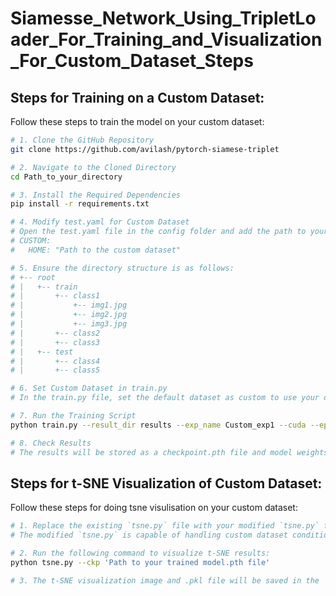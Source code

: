 # Siamesse_Network_Using_TripletLoader_For_Training_and_Visualization_For_Custom_Dataset_Steps


## Steps for Training on a Custom Dataset:

Follow these steps to train the model on your custom dataset:

```bash
# 1. Clone the GitHub Repository
git clone https://github.com/avilash/pytorch-siamese-triplet

# 2. Navigate to the Cloned Directory
cd Path_to_your_directory

# 3. Install the Required Dependencies
pip install -r requirements.txt

# 4. Modify test.yaml for Custom Dataset
# Open the test.yaml file in the config folder and add the path to your custom dataset:
# CUSTOM:
#   HOME: "Path to the custom dataset"

# 5. Ensure the directory structure is as follows:
# +-- root
# |   +-- train
# |       +-- class1
# |           +-- img1.jpg
# |           +-- img2.jpg
# |           +-- img3.jpg
# |       +-- class2
# |       +-- class3
# |   +-- test
# |       +-- class4
# |       +-- class5

# 6. Set Custom Dataset in train.py
# In the train.py file, set the default dataset as custom to use your dataset for training.

# 7. Run the Training Script
python train.py --result_dir results --exp_name Custom_exp1 --cuda --epochs 10 --ckp_freq 5 --dataset custom --num_train_samples 5975 --num_test_samples 500 --train_log_step 50

# 8. Check Results
# The results will be stored as a checkpoint.pth file and model weights will be saved after every 5 iterations by default.
```

## Steps for t-SNE Visualization of Custom Dataset:

Follow these steps for doing tsne visulisation on your custom dataset:

```bash
# 1. Replace the existing `tsne.py` file with your modified `tsne.py` file
# The modified `tsne.py` is capable of handling custom dataset conditions.

# 2. Run the following command to visualize t-SNE results:
python tsne.py --ckp 'Path to your trained model.pth file'

# 3. The t-SNE visualization image and .pkl file will be saved in the `data` folder by default.
```
